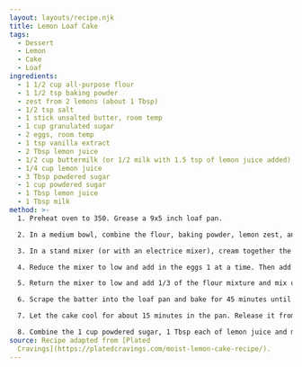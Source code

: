 ```yaml
---
layout: layouts/recipe.njk
title: Lemon Loaf Cake
tags:
  - Dessert
  - Lemon
  - Cake
  - Loaf
ingredients:
  - 1 1/2 cup all-purpose flour
  - 1 1/2 tsp baking powder
  - zest from 2 lemons (about 1 Tbsp)
  - 1/2 tsp salt
  - 1 stick unsalted butter, room temp
  - 1 cup granulated sugar
  - 2 eggs, room temp
  - 1 tsp vanilla extract
  - 2 Tbsp lemon juice
  - 1/2 cup buttermilk (or 1/2 milk with 1.5 tsp of lemon juice added)
  - 1/4 cup lemon juice
  - 3 Tbsp powdered sugar
  - 1 cup powdered sugar
  - 1 Tbsp lemon juice
  - 1 Tbsp milk
method: >-
  1. Preheat oven to 350. Grease a 9x5 inch loaf pan.

  2. In a medium bowl, combine the flour, baking powder, lemon zest, and salt. Set aside.

  3. In a stand mixer (or with an electrice mixer), cream together the butter and sugar at medium-high speed until they are light and fluffy (about 5 minutes), scraping the sides of the bowl as needed.

  4. Reduce the mixer to low and add in the eggs 1 at a time. Then add the vanilla extract and 2 Tbsp lemon juice. Beat on medium-high until combined.

  5. Return the mixer to low and add 1/3 of the flour mixture and mix until almost combined. Add half the buttermilk and mix until just combined. Repeat alternating flour and buttermilk, ending with flour. Mix until just incorporated.

  6. Scrape the batter into the loaf pan and bake for 45 minutes until cake is golden brown.

  7. Let the cake cool for about 15 minutes in the pan. Release it from the pan, but place it back in the pan. Mix together the 1/4 cup powdered sugar and 3 Tbsp powdered sugar into a syrup. Pour half over the still warm cake and wait 5 minutes. Pour the remainder over the cake and wait another 15 minutes before removing cake from the pan. Allow the cake to cool completely before icing.

  8. Combine the 1 cup powdered sugar, 1 Tbsp each of lemon juice and milk and mix until it is thick and smooth. Pour icing over the cake and allow it to dry before serving.
source: Recipe adapted from [Plated
  Cravings](https://platedcravings.com/moist-lemon-cake-recipe/).
---
```

